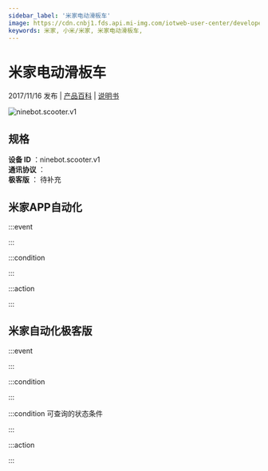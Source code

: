 ```yaml
---
sidebar_label: '米家电动滑板车'
image: https://cdn.cnbj1.fds.api.mi-img.com/iotweb-user-center/developer_1679047512566leCWVipa.png?GalaxyAccessKeyId=AKVGLQWBOVIRQ3XLEW&Expires=9223372036854775807&Signature=4dzvw5JrOwRcEGFZz7dZW15hT3s=
keywords: 米家, 小米/米家, 米家电动滑板车, 
---
```

# 米家电动滑板车

2017/11/16 发布 | [产品百科](https://home.mi.com/webapp/content/baike/product/index.html?model=ninebot.scooter.v1/) | [说明书](https://home.mi.com/views/introduction.html?model=ninebot.scooter.v1&region=cn)

![ninebot.scooter.v1](https://cdn.cnbj1.fds.api.mi-img.com/iotweb-user-center/developer_1679047512566leCWVipa.png?GalaxyAccessKeyId=AKVGLQWBOVIRQ3XLEW&Expires=9223372036854775807&Signature=4dzvw5JrOwRcEGFZz7dZW15hT3s=)

## 规格  
> 
**设备 ID** ：ninebot.scooter.v1  
**通讯协议** ：  
**极客版**  ： 待补充 


## 米家APP自动化  

:::event  

:::

:::condition  

:::

:::action   

:::

## 米家自动化极客版  

:::event  

:::

:::condition  

:::

:::condition 可查询的状态条件  

:::

:::action  

:::

        
